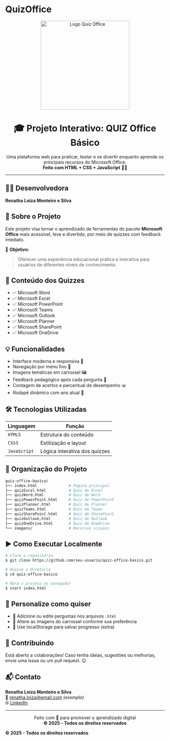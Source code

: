 # QuizOffice
<p align="center">
  <img src="https://i.pinimg.com/originals/53/3e/39/533e3907942c1ae4ff66c72964edc161.png" alt="Logo Quiz Office" width="280" />
</p>

<h1 align="center">🎓 Projeto Interativo: QUIZ Office Básico</h1>

<p align="center">
  Uma plataforma web para praticar, testar e se divertir enquanto aprende os principais recursos do Microsoft Office.<br>
  <strong>Feito com HTML + CSS + JavaScript</strong> 🚀✨
</p>

<hr>

## 👩‍💻 Desenvolvedora
**Renatha Loiza Monteiro e Silva**

## 📝 Sobre o Projeto
Este projeto visa tornar o aprendizado de ferramentas do pacote **Microsoft Office** mais acessível, leve e divertido, por meio de quizzes com feedback imediato.

🎯 **Objetivo:**
> Oferecer uma experiência educacional prática e interativa para usuários de diferentes níveis de conhecimento.

## 🧠 Conteúdo dos Quizzes
- ✅ Microsoft Word
- ✅ Microsoft Excel
- ✅ Microsoft PowerPoint
- ✅ Microsoft Teams
- ✅ Microsoft Outlook
- ✅ Microsoft Planner
- ✅ Microsoft SharePoint
- ✅ Microsoft OneDrive

## 💡 Funcionalidades
- Interface moderna e responsiva 📱
- Navegação por menu fixo 🔗
- Imagens temáticas em carrossel 🖼️
- Feedback pedagógico após cada pergunta 💬
- Contagem de acertos e percentual de desempenho 📊
- Rodapé dinâmico com ano atual 📆

## 🛠️ Tecnologias Utilizadas
| Linguagem  | Função                     |
|------------|----------------------------|
| `HTML5`    | Estrutura do conteúdo      |
| `CSS3`     | Estilização e layout       |
| `JavaScript` | Lógica interativa dos quizzes |

## 📁 Organização do Projeto
```bash
quiz-office-basico/
├── index.html              # Página principal
├── quizExcel.html          # Quiz de Excel
├── quizWord.html           # Quiz de Word
├── quizPowerPoint.html     # Quiz de PowerPoint
├── quizPlanner.html        # Quiz de Planner
├── quizTeams.html          # Quiz de Teams
├── quizSharePoint.html     # Quiz de SharePoint
├── quizOutlook.html        # Quiz de Outlook
├── quizOneDrive.html       # Quiz de OneDrive
└── imagens/                # Recursos visuais
```

## ▶️ Como Executar Localmente
```bash
# Clone o repositório
$ git clone https://github.com/seu-usuario/quiz-office-basico.git

# Acesse o diretório
$ cd quiz-office-basico

# Abra o projeto no navegador
$ start index.html
```

## 🎨 Personalize como quiser
- 🔁 Adicione ou edite perguntas nos arquivos `.html`
- 📸 Altere as imagens do carrossel conforme sua preferência
- 🧠 Use localStorage para salvar progresso (extra)

## 🤝 Contribuindo
Está aberto a colaborações! Caso tenha ideias, sugestões ou melhorias, envie uma issue ou um pull request. 😉

## 📬 Contato
**Renatha Loiza Monteiro e Silva**  
📧 renatha.loiza@email.com *(exemplo)*  
🌐 [LinkedIn](https://www.linkedin.com/in/renatha-loiza-monteiro-e-silva)

---

<p align="center">
  Feito com 💖 para promover o aprendizado digital <br>
  <strong>&copy; 2025 - Todos os direitos reservados</strong>
</p>

  <strong>&copy; 2025 - Todos os direitos reservados</strong>
</p>
